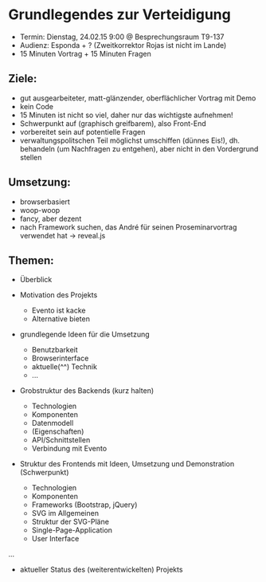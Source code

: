 # Grundlegendes zur Verteidigung

* Termin: Dienstag, 24.02.15 9:00 @ Besprechungsraum T9-137
* Audienz: Esponda + ? (Zweitkorrektor Rojas ist nicht im Lande)
* 15 Minuten Vortrag + 15 Minuten Fragen


## Ziele:

* gut ausgearbeiteter, matt-glänzender, oberflächlicher Vortrag mit Demo
* kein Code
* 15 Minuten ist nicht so viel, daher nur das wichtigste aufnehmen!
* Schwerpunkt auf (graphisch greifbarem), also Front-End
* vorbereitet sein auf potentielle Fragen
* verwaltungspolitschen Teil möglichst umschiffen (dünnes Eis!), dh. behandeln (um Nachfragen zu entgehen), aber nicht in den Vordergrund stellen


## Umsetzung:

* browserbasiert
* woop-woop
* fancy, aber dezent
* nach Framework suchen, das André für seinen Proseminarvortrag verwendet hat
    -> reveal.js


## Themen:

* Überblick
* Motivation des Projekts
    * Evento ist kacke
    * Alternative bieten

* grundlegende Ideen für die Umsetzung 
    * Benutzbarkeit
    * Browserinterface
    * aktuelle(^^) Technik
    * ...

* Grobstruktur des Backends (kurz halten)
    * Technologien
    * Komponenten
    * Datenmodell
    * (Eigenschaften)
    * API/Schnittstellen
    * Verbindung mit Evento

* Struktur des Frontends mit Ideen, Umsetzung und Demonstration (Schwerpunkt)
    * Technologien
    * Komponenten
    * Frameworks (Bootstrap, jQuery)
    * SVG im Allgemeinen
    * Struktur der SVG-Pläne
    * Single-Page-Application
    * User Interface

...

* aktueller Status des (weiterentwickelten) Projekts

